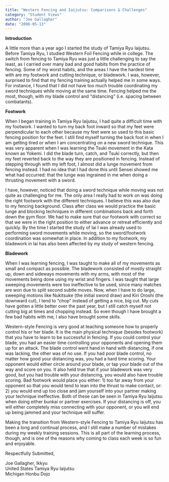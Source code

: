 ```yaml
---
title: "Western Fencing and Iaijutsu: Comparisons & Challenges"
category: "Student Views"
author: "Joe Gallagher"
date: "2008-05-13"
---
```


**Introduction**

A little more than a year ago I started the study of Tamiya Ryu Iaijutsu. Before Tamiya Ryu, I studied Western Foil Fencing while in college. The switch from fencing to Tamiya Ryu was just a little challenging to say the least, as I carried over many bad and good habits from the practice of fencing. Some of my worst habits, and the areas I have the hardest time with are my footwork and cutting technique, or bladework. I was, however, surprised to find that my fencing training actually helped me in some ways. For instance, I found that I did not have too much trouble coordinating my sword techniques while moving at the same time. Fencing helped me the most, though, with my blade control and “distancing” (i.e. spacing between combatants).

**Footwork**

When I began training in Tamiya Ryu Iaijutsu, I had quite a difficult time with my footwork. I wanted to turn my back foot inward so that my feet were perpendicular to each other because my feet were so used to this basic fencing position for the feet. I still find myself turning the back foot in when I am getting tired or when I am concentrating on a new sword technique. This was very apparent when I was learning the Tsuki movement in the Kata known as Yokemi. I did the blade turn, catch, and Tsuki correctly, but then my feet reverted back to the way they are positioned in fencing. Instead of stepping through with my left foot, I almost did a lunge movement from fencing instead. I had no idea that I had done this until Sensei showed me what had occurred: that the lunge was ingrained in me when doing a thrusting movement with a sword.

I have, however, noticed that doing a sword technique while moving was not quite as challenging for me. The only area I really had to work on was doing the right footwork with the different techniques. I believe this was also due to my fencing background. Class after class we would practice the basic lunge and blocking techniques in different combinations back and forth down the gym floor. We had to make sure that our footwork with correct so that we were in the right position to either advance or retreat efficiently and quickly. By the time I started the study of Iai I was already used to performing sword movements while moving, so the sword/footwork coordination was somewhat in place. In addition to my footwork, my bladework in Iai has also been affected by my study of western fencing.

**Bladework**

When I was learning fencing, I was taught to make all of my movements as small and compact as possible. The bladework consisted of mostly straight up, down and sideways movements with my arms, with most of the movements being done using my wrist and fingers. I was taught that large sweeping movements were too ineffective to be used, since many matches are won due to split second subtle moves. Now, when I have to do large, sweeping motions like Nukitsuke (the initial sword draw) and Kiri Oroshi (the downward cut), I tend to “chop” instead of getting a nice, big cut. My cuts have gotten a little better over the past year, but I still catch myself not cutting big at times and chopping instead. So even though I have brought a few bad habits with me, I also have brought some skills.

Western-style Fencing is very good at teaching someone how to properly control his or her blade. It is the main physical technique (besides footwork) that you have to learn to be successful in fencing. If you could control your blade, you had an easier time controlling your opponents and opening them up for an attack. The blade control went hand in hand with distancing, if one was lacking, the other was of no use. If you had poor blade control, no matter how good your distancing was, you had a hard time scoring. Your opponent would either circle around your blade, or tap your blade out of the way and score on you. It also held true that if your bladework was very good, but you had trouble with your distancing, you would also have trouble scoring. Bad footwork would place you either: 1) too far away from your opponent so that you would tend to lean into the thrust to make contact, or: 2) you would end up too close and jam yourself into your partner making your technique ineffective. Both of these can be seen in Tamiya Ryu Iaijutsu when doing either bunkai or partner exercises. If your distancing is off, you will either completely miss connecting with your opponent, or you will end up being jammed and your technique will suffer.

Making the transition from Western-style Fencing to Tamiya Ryu Iaijutsu has been a long and continual process, and I still make a number of mistakes during my weekly training sessions. This is all part of the learning process, though, and is one of the reasons why coming to class each week is so fun and enjoyable.

Respectfully Submitted,

Joe Gallagher, Ikkyu<br>
United States Tamiya Ryu Iaijutsu<br>
Michigan Honbu Dojo
